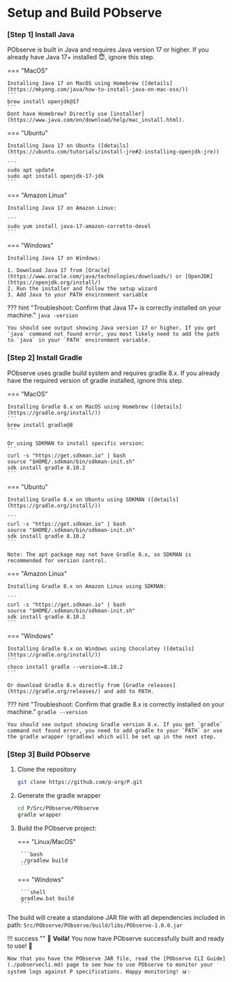 # Setup and Build PObserve

### [Step 1] Install Java

PObserve is built in Java and requires Java version 17 or higher. If you already have Java 17+ installed :innocent:, ignore this step.

=== "MacOS"

    Installing Java 17 on MacOS using Homebrew ([details](https://mkyong.com/java/how-to-install-java-on-mac-osx/))
    ```
    brew install openjdk@17
    ```
    Dont have Homebrew? Directly use [installer](https://www.java.com/en/download/help/mac_install.html).

=== "Ubuntu"

    Installing Java 17 on Ubuntu ([details](https://ubuntu.com/tutorials/install-jre#2-installing-openjdk-jre))

    ```
    sudo apt update
    sudo apt install openjdk-17-jdk
    ```

=== "Amazon Linux"

    Installing Java 17 on Amazon Linux:

    ```
    sudo yum install java-17-amazon-corretto-devel
    ```

=== "Windows"

    Installing Java 17 on Windows:
    
    1. Download Java 17 from [Oracle](https://www.oracle.com/java/technologies/downloads/) or [OpenJDK](https://openjdk.org/install/)
    2. Run the installer and follow the setup wizard
    3. Add Java to your PATH environment variable

??? hint "Troubleshoot: Confirm that Java 17+ is correctly installed on your machine."
    `java -version`

    You should see output showing Java version 17 or higher. If you get `java` command not found error, you most likely need to add the path to `java` in your `PATH` environment variable.

### [Step 2] Install Gradle

PObserve uses gradle build system and requires gradle 8.x. If you already have the required version of gradle installed, ignore this step.

=== "MacOS"

    Installing Gradle 8.x on MacOS using Homebrew ([details](https://gradle.org/install/))
    ```
    brew install gradle@8
    ```
    
    Or using SDKMAN to install specific version:
    ```
    curl -s "https://get.sdkman.io" | bash
    source "$HOME/.sdkman/bin/sdkman-init.sh"
    sdk install gradle 8.10.2
    ```

=== "Ubuntu"

    Installing Gradle 8.x on Ubuntu using SDKMAN ([details](https://gradle.org/install/))

    ```
    curl -s "https://get.sdkman.io" | bash
    source "$HOME/.sdkman/bin/sdkman-init.sh"
    sdk install gradle 8.10.2
    ```
    
    Note: The apt package may not have Gradle 8.x, so SDKMAN is recommended for version control.

=== "Amazon Linux"

    Installing Gradle 8.x on Amazon Linux using SDKMAN:

    ```
    curl -s "https://get.sdkman.io" | bash
    source "$HOME/.sdkman/bin/sdkman-init.sh"
    sdk install gradle 8.10.2
    ```

=== "Windows"

    Installing Gradle 8.x on Windows using Chocolatey ([details](https://gradle.org/install/))
    ```
    choco install gradle --version=8.10.2
    ```
    
    Or download Gradle 8.x directly from [Gradle releases](https://gradle.org/releases/) and add to PATH.

??? hint "Troubleshoot: Confirm that gradle 8.x is correctly installed on your machine."
    `gradle --version`

    You should see output showing Gradle version 8.x. If you get `gradle` command not found error, you need to add gradle to your `PATH` or use the gradle wrapper (gradlew) which will be set up in the next step.

### [Step 3] Build PObserve

1. Clone the repository
   ```bash
   git clone https://github.com/p-org/P.git
   ```

2. Generate the gradle wrapper
   ```bash
   cd P/Src/PObserve/PObserve
   gradle wrapper
   ```

3. Build the PObserve project:

    === "Linux/MacOS"

        ```bash
        ./gradlew build
        ```

    === "Windows"

        ```shell
        gradlew.bat build
        ```

The build will create a standalone JAR file with all dependencies included in path: `Src/PObserve/PObserve/build/libs/PObserve-1.0.0.jar`

!!! success ""
    :tada: **Voilà!** You now have PObserve successfully built and ready to use! 🚀

    Now that you have the PObserve JAR file, read the [PObserve CLI Guide](./pobservecli.md) page to see how to use PObserve to monitor your system logs against P specifications. Happy monitoring! 📊✨
